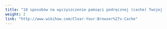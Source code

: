```yaml
---
title: "18 sposobów na wyczyszczenie pamięci podręcznej (cache) Twojej przeglądarki internetowej (ang.)"
weight: 2
link: "http://www.wikihow.com/Clear-Your-Browser%27s-Cache"
---
```

